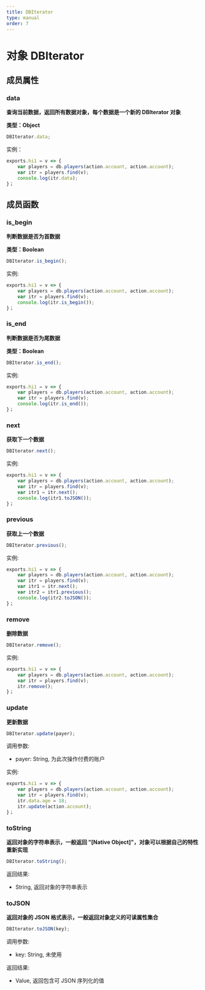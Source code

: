 ```yaml
---
title: DBIterator
type: manual
order: 7
---
```

# 对象 DBIterator

## 成员属性

### data
**查询当前数据，返回所有数据对象，每个数据是一个新的 DBIterator 对象**

**类型：Object**

```JavaScript
DBIterator.data;
```

实例：
```JavaScript
exports.hi1 = v => {
    var players = db.players(action.account, action.account);
    var itr = players.find(v);
    console.log(itr.data);
}；
```

## 成员函数

### is_begin
**判断数据是否为首数据**

**类型：Boolean**

```JavaScript
DBIterator.is_begin();
```

实例:

```JavaScript
exports.hi1 = v => {
    var players = db.players(action.account, action.account);
    var itr = players.find(v);
    console.log(itr.is_begin());
}；
```


### is_end
**判断数据是否为尾数据**

**类型：Boolean**

```JavaScript
DBIterator.is_end();
```

实例:

```JavaScript
exports.hi1 = v => {
    var players = db.players(action.account, action.account);
    var itr = players.find(v);
    console.log(itr.is_end());
}；
```


### next
**获取下一个数据**

```JavaScript
DBIterator.next();
```

实例:

```JavaScript
exports.hi1 = v => {
    var players = db.players(action.account, action.account);
    var itr = players.find(v);
    var itr1 = itr.next();
    console.log(itr1.toJSON());
}；
```


### previous
**获取上一个数据**

```JavaScript
DBIterator.previous();
```

实例:

```JavaScript
exports.hi1 = v => {
    var players = db.players(action.account, action.account);
    var itr = players.find(v);
    var itr1 = itr.next();
    var itr2 = itr1.previous();
    console.log(itr2.toJSON());
}；
```


### remove
**删除数据**

```JavaScript
DBIterator.remove();
```

实例:

```JavaScript
exports.hi1 = v => {
    var players = db.players(action.account, action.account);
    var itr = players.find(v);
    itr.remove();
}；
```


### update
**更新数据**

```JavaScript
DBIterator.update(payer);
```

调用参数:
* payer: String, 为此次操作付费的账户

实例:

```JavaScript
exports.hi1 = v => {
    var players = db.players(action.account, action.account);
    var itr = players.find(v);
    itr.data.age = 18;
    itr.update(action.account);
}；
```


### toString
**返回对象的字符串表示，一般返回 "[Native Object]"，对象可以根据自己的特性重新实现**

```JavaScript
DBIterator.toString();
```

返回结果:
* String, 返回对象的字符串表示


### toJSON
**返回对象的 JSON 格式表示，一般返回对象定义的可读属性集合**

```JavaScript
DBIterator.toJSON(key);
```

调用参数:
* key: String, 未使用

返回结果:
* Value, 返回包含可 JSON 序列化的值


